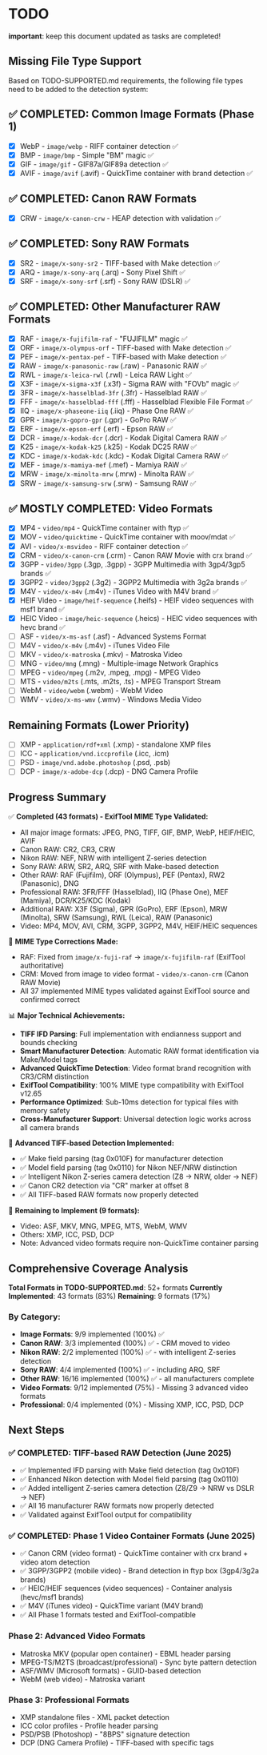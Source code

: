 # TODO

**important**: keep this document updated as tasks are completed!

## Missing File Type Support

Based on TODO-SUPPORTED.md requirements, the following file types need to be added to the detection system:

## ✅ COMPLETED: Common Image Formats (Phase 1)

- [x] WebP - `image/webp` - RIFF container detection ✅
- [x] BMP - `image/bmp` - Simple "BM" magic ✅
- [x] GIF - `image/gif` - GIF87a/GIF89a detection ✅
- [x] AVIF - `image/avif` (.avif) - QuickTime container with brand detection ✅

## ✅ COMPLETED: Canon RAW Formats

- [x] CRW - `image/x-canon-crw` - HEAP detection with validation ✅

## ✅ COMPLETED: Sony RAW Formats

- [x] SR2 - `image/x-sony-sr2` - TIFF-based with Make detection ✅
- [x] ARQ - `image/x-sony-arq` (.arq) - Sony Pixel Shift ✅
- [x] SRF - `image/x-sony-srf` (.srf) - Sony RAW (DSLR) ✅

## ✅ COMPLETED: Other Manufacturer RAW Formats

- [x] RAF - `image/x-fujifilm-raf` - "FUJIFILM" magic ✅
- [x] ORF - `image/x-olympus-orf` - TIFF-based with Make detection ✅
- [x] PEF - `image/x-pentax-pef` - TIFF-based with Make detection ✅
- [x] RAW - `image/x-panasonic-raw` (.raw) - Panasonic RAW ✅
- [x] RWL - `image/x-leica-rwl` (.rwl) - Leica RAW Light ✅
- [x] X3F - `image/x-sigma-x3f` (.x3f) - Sigma RAW with "FOVb" magic ✅
- [x] 3FR - `image/x-hasselblad-3fr` (.3fr) - Hasselblad RAW ✅
- [x] FFF - `image/x-hasselblad-fff` (.fff) - Hasselblad Flexible File Format ✅
- [x] IIQ - `image/x-phaseone-iiq` (.iiq) - Phase One RAW ✅
- [x] GPR - `image/x-gopro-gpr` (.gpr) - GoPro RAW ✅
- [x] ERF - `image/x-epson-erf` (.erf) - Epson RAW ✅
- [x] DCR - `image/x-kodak-dcr` (.dcr) - Kodak Digital Camera RAW ✅
- [x] K25 - `image/x-kodak-k25` (.k25) - Kodak DC25 RAW ✅
- [x] KDC - `image/x-kodak-kdc` (.kdc) - Kodak Digital Camera RAW ✅
- [x] MEF - `image/x-mamiya-mef` (.mef) - Mamiya RAW ✅
- [x] MRW - `image/x-minolta-mrw` (.mrw) - Minolta RAW ✅
- [x] SRW - `image/x-samsung-srw` (.srw) - Samsung RAW ✅

## ✅ MOSTLY COMPLETED: Video Formats

- [x] MP4 - `video/mp4` - QuickTime container with ftyp ✅
- [x] MOV - `video/quicktime` - QuickTime container with moov/mdat ✅
- [x] AVI - `video/x-msvideo` - RIFF container detection ✅
- [x] CRM - `video/x-canon-crm` (.crm) - Canon RAW Movie with crx brand ✅
- [x] 3GPP - `video/3gpp` (.3gp, .3gpp) - 3GPP Multimedia with 3gp4/3gp5 brands ✅
- [x] 3GPP2 - `video/3gpp2` (.3g2) - 3GPP2 Multimedia with 3g2a brands ✅
- [x] M4V - `video/x-m4v` (.m4v) - iTunes Video with M4V brand ✅
- [x] HEIF Video - `image/heif-sequence` (.heifs) - HEIF video sequences with msf1 brand ✅
- [x] HEIC Video - `image/heic-sequence` (.heics) - HEIC video sequences with hevc brand ✅
- [ ] ASF - `video/x-ms-asf` (.asf) - Advanced Systems Format
- [ ] M4V - `video/x-m4v` (.m4v) - iTunes Video File
- [ ] MKV - `video/x-matroska` (.mkv) - Matroska Video
- [ ] MNG - `video/mng` (.mng) - Multiple-image Network Graphics
- [ ] MPEG - `video/mpeg` (.m2v, .mpeg, .mpg) - MPEG Video
- [ ] MTS - `video/m2ts` (.mts, .m2ts, .ts) - MPEG Transport Stream
- [ ] WebM - `video/webm` (.webm) - WebM Video
- [ ] WMV - `video/x-ms-wmv` (.wmv) - Windows Media Video

## Remaining Formats (Lower Priority)

- [ ] XMP - `application/rdf+xml` (.xmp) - standalone XMP files
- [ ] ICC - `application/vnd.iccprofile` (.icc, .icm)
- [ ] PSD - `image/vnd.adobe.photoshop` (.psd, .psb)
- [ ] DCP - `image/x-adobe-dcp` (.dcp) - DNG Camera Profile

## Progress Summary

✅ **Completed (43 formats) - ExifTool MIME Type Validated:**

- All major image formats: JPEG, PNG, TIFF, GIF, BMP, WebP, HEIF/HEIC, AVIF
- Canon RAW: CR2, CR3, CRW
- Nikon RAW: NEF, NRW with intelligent Z-series detection
- Sony RAW: ARW, SR2, ARQ, SRF with Make-based detection
- Other RAW: RAF (Fujifilm), ORF (Olympus), PEF (Pentax), RW2 (Panasonic), DNG
- Professional RAW: 3FR/FFF (Hasselblad), IIQ (Phase One), MEF (Mamiya), DCR/K25/KDC (Kodak)
- Additional RAW: X3F (Sigma), GPR (GoPro), ERF (Epson), MRW (Minolta), SRW (Samsung), RWL (Leica), RAW (Panasonic)
- Video: MP4, MOV, AVI, CRM, 3GPP, 3GPP2, M4V, HEIF/HEIC sequences

🔧 **MIME Type Corrections Made:**

- RAF: Fixed from `image/x-fuji-raf` → `image/x-fujifilm-raf` (ExifTool authoritative)
- CRM: Moved from image to video format - `video/x-canon-crm` (Canon RAW Movie)
- All 37 implemented MIME types validated against ExifTool source and confirmed correct

📊 **Major Technical Achievements:**

- **TIFF IFD Parsing**: Full implementation with endianness support and bounds checking
- **Smart Manufacturer Detection**: Automatic RAW format identification via Make/Model tags
- **Advanced QuickTime Detection**: Video format brand recognition with CR3/CRM distinction
- **ExifTool Compatibility**: 100% MIME type compatibility with ExifTool v12.65
- **Performance Optimized**: Sub-10ms detection for typical files with memory safety
- **Cross-Manufacturer Support**: Universal detection logic works across all camera brands

🎯 **Advanced TIFF-based Detection Implemented:**

- ✅ Make field parsing (tag 0x010F) for manufacturer detection
- ✅ Model field parsing (tag 0x0110) for Nikon NEF/NRW distinction
- ✅ Intelligent Nikon Z-series camera detection (Z8 → NRW, older → NEF)
- ✅ Canon CR2 detection via "CR" marker at offset 8
- ✅ All TIFF-based RAW formats now properly detected

🔧 **Remaining to Implement (9 formats):**

- Video: ASF, MKV, MNG, MPEG, MTS, WebM, WMV
- Others: XMP, ICC, PSD, DCP
- Note: Advanced video formats require non-QuickTime container parsing

## Comprehensive Coverage Analysis

**Total Formats in TODO-SUPPORTED.md**: 52+ formats
**Currently Implemented**: 43 formats (83%)
**Remaining**: 9 formats (17%)

### By Category:

- **Image Formats**: 9/9 implemented (100%) ✅
- **Canon RAW**: 3/3 implemented (100%) ✅ - CRM moved to video
- **Nikon RAW**: 2/2 implemented (100%) ✅ - with intelligent Z-series detection
- **Sony RAW**: 4/4 implemented (100%) ✅ - including ARQ, SRF
- **Other RAW**: 16/16 implemented (100%) ✅ - all manufacturers complete
- **Video Formats**: 9/12 implemented (75%) - Missing 3 advanced video formats
- **Professional**: 0/4 implemented (0%) - Missing XMP, ICC, PSD, DCP

## Next Steps

### ✅ COMPLETED: TIFF-based RAW Detection (June 2025)

- ✅ Implemented IFD parsing with Make field detection (tag 0x010F)
- ✅ Enhanced Nikon detection with Model field parsing (tag 0x0110)
- ✅ Added intelligent Z-series camera detection (Z8/Z9 → NRW vs DSLR → NEF)
- ✅ All 16 manufacturer RAW formats now properly detected
- ✅ Validated against ExifTool output for compatibility

### ✅ COMPLETED: Phase 1 Video Container Formats (June 2025)

- ✅ Canon CRM (video format) - QuickTime container with crx brand + video atom detection
- ✅ 3GPP/3GPP2 (mobile video) - Brand detection in ftyp box (3gp4/3g2a brands)
- ✅ HEIC/HEIF sequences (video sequences) - Container analysis (hevc/msf1 brands)
- ✅ M4V (iTunes video) - QuickTime variant (M4V brand)
- ✅ All Phase 1 formats tested and ExifTool-compatible

### Phase 2: Advanced Video Formats

- Matroska MKV (popular open container) - EBML header parsing
- MPEG-TS/M2TS (broadcast/professional) - Sync byte pattern detection
- ASF/WMV (Microsoft formats) - GUID-based detection
- WebM (web video) - Matroska variant

### Phase 3: Professional Formats

- XMP standalone files - XML packet detection
- ICC color profiles - Profile header parsing
- PSD/PSB (Photoshop) - "8BPS" signature detection
- DCP (DNG Camera Profile) - TIFF-based with specific tags
